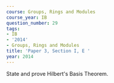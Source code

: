 ```yaml
---
course: Groups, Rings and Modules
course_year: IB
question_number: 29
tags:
- IB
- '2014'
- Groups, Rings and Modules
title: 'Paper 3, Section I, E '
year: 2014
---
```




State and prove Hilbert's Basis Theorem.